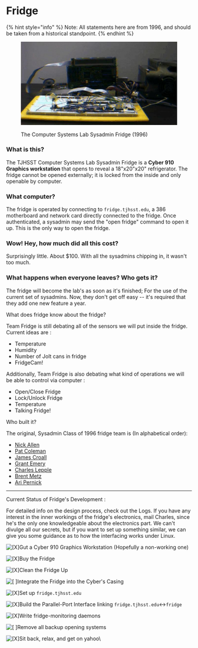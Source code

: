 # Fridge

{% hint style="info" %}
Note: All statements here are from 1996, and should be taken from a historical standpoint.
{% endhint %}

<figure><img src="../../.gitbook/assets/fridge.current.jpg" alt=""><figcaption><p>The Computer Systems Lab Sysadmin Fridge (1996)</p></figcaption></figure>

### What is this?

The TJHSST Computer Systems Lab Sysadmin Fridge is a **Cyber 910 Graphics workstation** that opens to reveal a 18"x20"x20" refrigerator. The fridge cannot be opened externally; it is locked from the inside and only openable by computer.

### What computer?

The fridge is operated by connecting to `fridge.tjhsst.edu`, a 386 motherboard and network card directly connected to the fridge. Once authenticated, a sysadmin may send the "open fridge" command to open it up. This is the only way to open the fridge.

### Wow! Hey, how much did all this cost?

Surprisingly little. About $100. With all the sysadmins chipping in, it wasn't too much.

### What happens when everyone leaves? Who gets it?

The fridge will become the lab's as soon as it's finished; For the use of the current set of sysadmins. Now, they don't get off easy -- it's required that they add one new feature a year.

What does fridge know about the fridge?

Team Fridge is still debating all of the sensors we will put inside the fridge. Current ideas are :

* Temperature
* Humidity
* Number of Jolt cans in fridge
* FridgeCam!

Additionally, Team Fridge is also debating what kind of operations we will be able to control via computer :

* Open/Close Fridge
* Lock/Unlock Fridge
* Temperature
* Talking Fridge!

Who built it?

The original, Sysadmin Class of 1996 fridge team is (In alphabetical order):

* [Nick Allen](http://web.archive.org/web/20021219173924/http://www.tjhsst.edu/\~nallen/)
* [Pat Coleman](http://web.archive.org/web/20021219173924/http://www.tjhsst.edu/people/pcoleman/)
* [James Croall](http://web.archive.org/web/20021219173924/http://www.tjhsst.edu/people/jcroall/)
* [Grant Emery](http://web.archive.org/web/20021219173924/http://www.tjhsst.edu/people/gemery/)
* [Charles Lepple](http://web.archive.org/web/20021219173924/http://www.tjhsst.edu/people/clepple/)
* [Brent Metz](http://web.archive.org/web/20021219173924/http://www.tjhsst.edu/people/bmetz/)
* [Ari Pernick](http://web.archive.org/web/20021219173924/http://www.tjhsst.edu/people/apernick/)

***

Current Status of Fridge's Development :

For detailed info on the design process, check out the Logs. If you have any interest in the inner workings of the fridge's electronics, mail Charles, since he's the only one knowledgeable about the electronics part. We can't divulge all our secrets, but if you want to set up something similar, we can give you some guidance as to how the interfacing works under Linux.

![\[X\]](http://web.archive.org/web/20021219173924im\_/http://www.tjhsst.edu/Fridge/check.gif)Gut a Cyber 910 Graphics Workstation (Hopefully a non-working one)

![\[X\]](http://web.archive.org/web/20021219173924im\_/http://www.tjhsst.edu/Fridge/check.gif)Buy the Fridge

![\[X\]](http://web.archive.org/web/20021219173924im\_/http://www.tjhsst.edu/Fridge/check.gif)Clean the Fridge Up

![\[ \]](http://web.archive.org/web/20021219173924im\_/http://www.tjhsst.edu/Fridge/uncheck.gif)Integrate the Fridge into the Cyber's Casing

![\[X\]](http://web.archive.org/web/20021219173924im\_/http://www.tjhsst.edu/Fridge/check.gif)Set up `fridge.tjhsst.edu`

![\[X\]](http://web.archive.org/web/20021219173924im\_/http://www.tjhsst.edu/Fridge/check.gif)Build the Parallel-Port Interface linking `fridge.tjhsst.edu`<->`fridge`

![\[X\]](http://web.archive.org/web/20021219173924im\_/http://www.tjhsst.edu/Fridge/check.gif)Write fridge-monitoring daemons

![\[ \]](http://web.archive.org/web/20021219173924im\_/http://www.tjhsst.edu/Fridge/uncheck.gif)Remove all backup opening systems

![\[X\]](http://web.archive.org/web/20021219173924im\_/http://www.tjhsst.edu/Fridge/check.gif)Sit back, relax, and get on yahoo\
